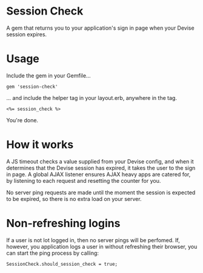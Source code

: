 # Session Check

A gem that returns you to your application's sign in page when your Devise session expires.

# Usage

Include the gem in your Gemfile...

    gem 'session-check'

... and include the helper tag in your layout.erb, anywhere in the _<head>_ tag.

    <%= session_check %>

You're done.

# How it works

A JS timeout checks a value supplied from your Devise config, and when it determines that the Devise session has expired,
it takes the user to the sign in page. A global AJAX listener ensures AJAX heavy apps are catered for, by listening to each
request and resetting the counter for you.

No server ping requests are made until the moment the session is expected to be expired, so there is no extra load on your server.

# Non-refreshing logins

If a user is not lot logged in, then no server pings will be perfomed. If, however, you application logs a user in without refreshing
their browser, you can start the ping process by calling:

    SessionCheck.should_session_check = true;